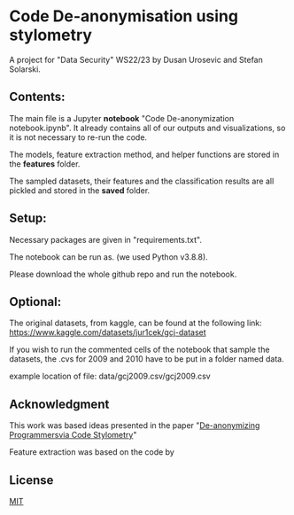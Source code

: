 # Code De-anonymisation using stylometry

A project for "Data Security" WS22/23 by Dusan Urosevic and Stefan Solarski.

## Contents:

The main file is a Jupyter **notebook** "Code De-anonymization notebook.ipynb". It already contains all of our outputs and visualizations, so it is not necessary to re-run the code.

The models, feature extraction method, and helper functions are stored in the **features** folder.

The sampled datasets, their features and the classification results are all pickled and stored in the **saved** folder.

## Setup:

Necessary packages are given in "requirements.txt".

The notebook can be run as. (we used Python v3.8.8).

Please download the whole github repo and run the notebook.

## Optional:

The original datasets, from kaggle, can be found at the following link: <https://www.kaggle.com/datasets/jur1cek/gcj-dataset>

If you wish to run the commented cells of the notebook that sample the datasets, the .cvs for 2009 and 2010 have to be put in a folder named data.

example location of file: data/gcj2009.csv/gcj2009.csv

## Acknowledgment

This work was based ideas presented in the paper "[De-anonymizing Programmersvia Code Stylometry](https://www.usenix.org/system/files/conference/usenixsecurity15/sec15-paper-caliskan-islam.pdf)"

Feature extraction was based on the code by 
## License

[MIT](https://choosealicense.com/licenses/mit/)
